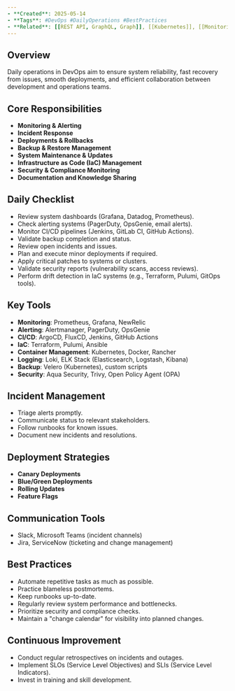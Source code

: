 ```yaml
---
- **Created**: 2025-05-14
- **Tags**: #DevOps #DailyOperations #BestPractices
- **Related**: [[REST API, GraphQL, Graph]], [[Kubernetes]], [[Monitoring and Observability]]
---
```

## Overview

Daily operations in DevOps aim to ensure system reliability, fast recovery from issues, smooth deployments, and efficient collaboration between development and operations teams.

## Core Responsibilities

- **Monitoring & Alerting**
- **Incident Response**
- **Deployments & Rollbacks**
- **Backup & Restore Management**
- **System Maintenance & Updates**
- **Infrastructure as Code (IaC) Management**
- **Security & Compliance Monitoring**
- **Documentation and Knowledge Sharing**

## Daily Checklist

- Review system dashboards (Grafana, Datadog, Prometheus).
- Check alerting systems (PagerDuty, OpsGenie, email alerts).
- Monitor CI/CD pipelines (Jenkins, GitLab CI, GitHub Actions).
- Validate backup completion and status.
- Review open incidents and issues.
- Plan and execute minor deployments if required.
- Apply critical patches to systems or clusters.
- Validate security reports (vulnerability scans, access reviews).
- Perform drift detection in IaC systems (e.g., Terraform, Pulumi, GitOps tools).

## Key Tools

- **Monitoring**: Prometheus, Grafana, NewRelic
- **Alerting**: Alertmanager, PagerDuty, OpsGenie
- **CI/CD**: ArgoCD, FluxCD, Jenkins, GitHub Actions
- **IaC**: Terraform, Pulumi, Ansible
- **Container Management**: Kubernetes, Docker, Rancher
- **Logging**: Loki, ELK Stack (Elasticsearch, Logstash, Kibana)
- **Backup**: Velero (Kubernetes), custom scripts
- **Security**: Aqua Security, Trivy, Open Policy Agent (OPA)

## Incident Management

- Triage alerts promptly.
- Communicate status to relevant stakeholders.
- Follow runbooks for known issues.
- Document new incidents and resolutions.

## Deployment Strategies

- **Canary Deployments**
- **Blue/Green Deployments**
- **Rolling Updates**
- **Feature Flags**

## Communication Tools

- Slack, Microsoft Teams (incident channels)
- Jira, ServiceNow (ticketing and change management)

## Best Practices

- Automate repetitive tasks as much as possible.
- Practice blameless postmortems.
- Keep runbooks up-to-date.
- Regularly review system performance and bottlenecks.
- Prioritize security and compliance checks.
- Maintain a "change calendar" for visibility into planned changes.

## Continuous Improvement

- Conduct regular retrospectives on incidents and outages.
- Implement SLOs (Service Level Objectives) and SLIs (Service Level Indicators).
- Invest in training and skill development.